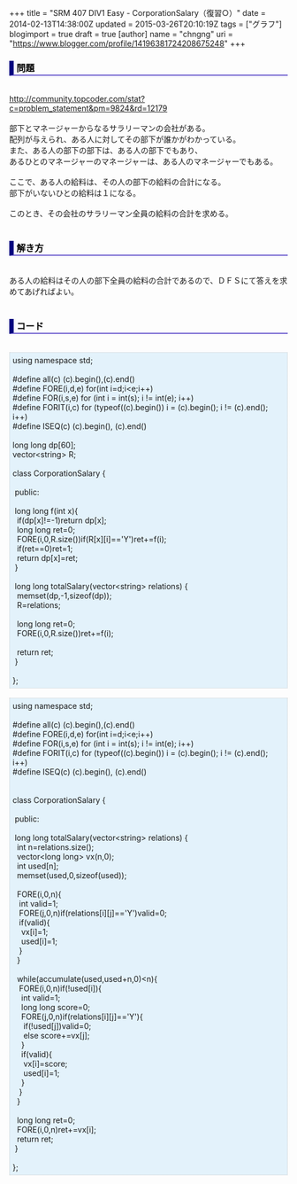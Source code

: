 +++
title = "SRM 407 DIV1 Easy - CorporationSalary（復習○）"
date = 2014-02-13T14:38:00Z
updated = 2015-03-26T20:10:19Z
tags = ["グラフ"]
blogimport = true
draft = true
[author]
	name = "chngng"
	uri = "https://www.blogger.com/profile/14196381724208675248"
+++

<div dir="ltr" style="text-align: left;" trbidi="on"><h3 style="border-bottom: 2px solid slateblue; border-left: 8px solid navy; color: black; padding: 0px 0px 1px 5px;">問題 </h3><br /><a href="http://community.topcoder.com/stat?c=problem_statement&amp;pm=9824&amp;rd=12179" target="_blank">http://community.topcoder.com/stat?c=problem_statement&amp;pm=9824&amp;rd=12179</a><br /><br />部下とマネージャーからなるサラリーマンの会社がある。<br />配列が与えられ、ある人に対してその部下が誰かがわかっている。<br />また、ある人の部下の部下は、ある人の部下でもあり、<br />あるひとのマネージャーのマネージャーは、ある人のマネージャーでもある。<br /><br />ここで、ある人の給料は、その人の部下の給料の合計になる。<br />部下がいないひとの給料は１になる。<br /><br />このとき、その会社のサラリーマン全員の給料の合計を求める。<br /><br /><h3 style="border-bottom: 2px solid slateblue; border-left: 8px solid navy; color: black; padding: 0px 0px 1px 5px;">解き方 </h3><br />ある人の給料はその人の部下全員の給料の合計であるので、ＤＦＳにて答えを求めてあげればよい。<br /><br /><h3 style="border-bottom: 2px solid slateblue; border-left: 8px solid navy; color: black; padding: 0px 0px 1px 5px;">コード </h3><br /><div style="background-color: #e3f2fb; border: 1px dotted #CCCCCC; padding: 5px;">using namespace std;<br /><br />#define all(c) (c).begin(),(c).end()<br />#define FORE(i,d,e) for(int i=d;i&lt;e;i++)<br />#define FOR(i,s,e) for (int i = int(s); i != int(e); i++)<br />#define FORIT(i,c) for (typeof((c).begin()) i = (c).begin(); i != (c).end(); i++)<br />#define ISEQ(c) (c).begin(), (c).end()<br /><br />long long dp[60];<br />vector&lt;string&gt; R;<br /><br />class CorporationSalary {<br /><br /><span class="Apple-tab-span" style="white-space: pre;"> </span>public:<br /><br /><span class="Apple-tab-span" style="white-space: pre;"> </span>long long f(int x){<br /><span class="Apple-tab-span" style="white-space: pre;">  </span>if(dp[x]!=-1)return dp[x];<br /><span class="Apple-tab-span" style="white-space: pre;">  </span>long long ret=0;<br /><span class="Apple-tab-span" style="white-space: pre;">  </span>FORE(i,0,R.size())if(R[x][i]=='Y')ret+=f(i);<br /><span class="Apple-tab-span" style="white-space: pre;">  </span>if(ret==0)ret=1;<br /><span class="Apple-tab-span" style="white-space: pre;">  </span>return dp[x]=ret;<br /><span class="Apple-tab-span" style="white-space: pre;"> </span>}<br /><br /><span class="Apple-tab-span" style="white-space: pre;"> </span>long long totalSalary(vector&lt;string&gt; relations) {<br /><span class="Apple-tab-span" style="white-space: pre;">  </span>memset(dp,-1,sizeof(dp));<br /><span class="Apple-tab-span" style="white-space: pre;">  </span>R=relations;<br /><br /><span class="Apple-tab-span" style="white-space: pre;">  </span>long long ret=0;<br /><span class="Apple-tab-span" style="white-space: pre;">  </span>FORE(i,0,R.size())ret+=f(i);<br /><br /><span class="Apple-tab-span" style="white-space: pre;">  </span>return ret;<br /><span class="Apple-tab-span" style="white-space: pre;"> </span>}<br /><br />};</div><br /><div style="background-color: #e3f2fb; border: 1px dotted #CCCCCC; padding: 5px;">using namespace std;<br /><br />#define all(c) (c).begin(),(c).end()<br />#define FORE(i,d,e) for(int i=d;i&lt;e;i++)<br />#define FOR(i,s,e) for (int i = int(s); i != int(e); i++)<br />#define FORIT(i,c) for (typeof((c).begin()) i = (c).begin(); i != (c).end(); i++)<br />#define ISEQ(c) (c).begin(), (c).end()<br /><br /><br />class CorporationSalary {<br /><br /><span class="Apple-tab-span" style="white-space: pre;"> </span>public:<br /><br /><span class="Apple-tab-span" style="white-space: pre;"> </span>long long totalSalary(vector&lt;string&gt; relations) {<br /><span class="Apple-tab-span" style="white-space: pre;">  </span>int n=relations.size();<br /><span class="Apple-tab-span" style="white-space: pre;">  </span>vector&lt;long long&gt; vx(n,0);<br /><span class="Apple-tab-span" style="white-space: pre;">  </span>int used[n];<br /><span class="Apple-tab-span" style="white-space: pre;">  </span>memset(used,0,sizeof(used));<br /><br /><span class="Apple-tab-span" style="white-space: pre;">  </span>FORE(i,0,n){<br /><span class="Apple-tab-span" style="white-space: pre;">   </span>int valid=1;<br /><span class="Apple-tab-span" style="white-space: pre;">   </span>FORE(j,0,n)if(relations[i][j]=='Y')valid=0;<br /><span class="Apple-tab-span" style="white-space: pre;">   </span>if(valid){<br /><span class="Apple-tab-span" style="white-space: pre;">    </span>vx[i]=1;<br /><span class="Apple-tab-span" style="white-space: pre;">    </span>used[i]=1;<br /><span class="Apple-tab-span" style="white-space: pre;">   </span>}<br /><span class="Apple-tab-span" style="white-space: pre;">  </span>}<br /><br /><span class="Apple-tab-span" style="white-space: pre;">  </span>while(accumulate(used,used+n,0)&lt;n){<br /><span class="Apple-tab-span" style="white-space: pre;">   </span>FORE(i,0,n)if(!used[i]){<br /><span class="Apple-tab-span" style="white-space: pre;">    </span>int valid=1;<br /><span class="Apple-tab-span" style="white-space: pre;">    </span>long long score=0;<br /><span class="Apple-tab-span" style="white-space: pre;">    </span>FORE(j,0,n)if(relations[i][j]=='Y'){<br /><span class="Apple-tab-span" style="white-space: pre;">     </span>if(!used[j])valid=0;<br /><span class="Apple-tab-span" style="white-space: pre;">     </span>else score+=vx[j];<br /><span class="Apple-tab-span" style="white-space: pre;">    </span>}<br /><span class="Apple-tab-span" style="white-space: pre;">    </span>if(valid){<br /><span class="Apple-tab-span" style="white-space: pre;">     </span>vx[i]=score;<br /><span class="Apple-tab-span" style="white-space: pre;">     </span>used[i]=1;<br /><span class="Apple-tab-span" style="white-space: pre;">    </span>}<br /><span class="Apple-tab-span" style="white-space: pre;">   </span>}<br /><span class="Apple-tab-span" style="white-space: pre;">  </span>}<br /><br /><span class="Apple-tab-span" style="white-space: pre;">  </span>long long ret=0;<br /><span class="Apple-tab-span" style="white-space: pre;">  </span>FORE(i,0,n)ret+=vx[i];<br /><span class="Apple-tab-span" style="white-space: pre;">  </span>return ret;<br /><span class="Apple-tab-span" style="white-space: pre;"> </span>}<br /><br />};</div></div>
